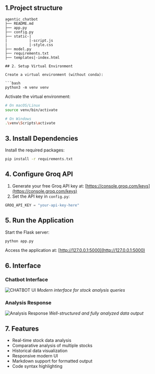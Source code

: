 ## 1.Project structure

```
agentic_chatbot
├── README.md
├── app.py
├── config.py
├── static-|
|          |-script.js
|          |-style.css
├── model.py
├── requirements.txt
├── templates|-index.html

## 2. Setup Virtual Environment

Create a virtual environment (without conda):

```bash
python3 -m venv venv
```

Activate the virtual environment:

```bash
# On macOS/Linux
source venv/bin/activate

# On Windows
.\venv\Scripts\activate
```

## 3. Install Dependencies

Install the required packages:

```bash
pip install -r requirements.txt
```

## 4. Configure Groq API

1. Generate your free Groq API key at: [https://console.groq.com/keys](https://console.groq.com/keys)
2. Set the API key in `config.py`:
```python
GROQ_API_KEY = "your-api-key-here"
```

## 5. Run the Application

Start the Flask server:

```bash
python app.py
```

Access the application at: [http://127.0.0.1:5000](http://127.0.0.1:5000)

## 6. Interface

### Chatbot Interface
![CHATBOT UI](./images-1.png)
*Modern interface for stock analysis queries*

### Analysis Response
![Analysis Response](./images.png)
*Well-structured and fully analyzed data output*

## 7. Features

- Real-time stock data analysis
- Comparative analysis of multiple stocks
- Historical data visualization
- Responsive modern UI
- Markdown support for formatted output
- Code syntax highlighting